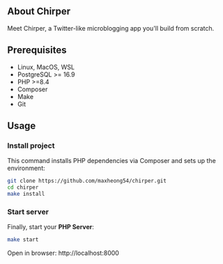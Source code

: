 
## About Chirper

Meet Chirper, a Twitter-like microblogging app you'll build from scratch. 

## Prerequisites

+ Linux, MacOS, WSL
+ PostgreSQL >= 16.9
+ PHP >=8.4
+ Composer
+ Make
+ Git

## Usage

### Install project

This command installs PHP dependencies via Composer and sets up the environment:

```bash
git clone https://github.com/maxheong54/chirper.git
cd chirper
make install
```

### Start server

Finally, start your **PHP Server**:

```bash
make start
```

Open in browser: http://localhost:8000
